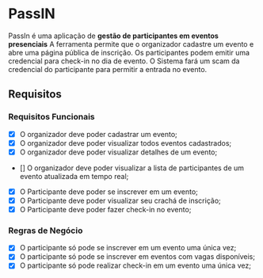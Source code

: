 # PassIN

PassIn é uma aplicação de **gestão de participantes em eventos presenciais**
A ferramenta permite que o organizador cadastre um evento e abre uma página pública de inscrição.
Os participantes podem emitir uma credencial para check-in no dia de evento.
O Sistema fará um scam da credencial do participante para permitir a entrada no evento.

## Requisitos

### Requisitos Funcionais

- [x] O organizador deve poder cadastrar um evento;
- [x] O organizador deve poder visualizar todos eventos cadastrados;
- [x] O organizador deve poder visualizar detalhes de um evento;
- [] O organizador deve poder visualizar a lista de participantes de um evento atualizada em tempo real;
- [x] O Participante deve poder se inscrever em um evento;
- [x] O Participante deve poder visualizar seu crachá de inscrição;
- [x] O Participante deve poder fazer check-in no evento;

### Regras de Negócio

- [x] O participante só pode se inscrever em um evento uma única vez;
- [x] O participante só pode se inscrever em eventos com vagas disponíveis;
- [x] O participante só pode realizar check-in em um evento uma única vez;
